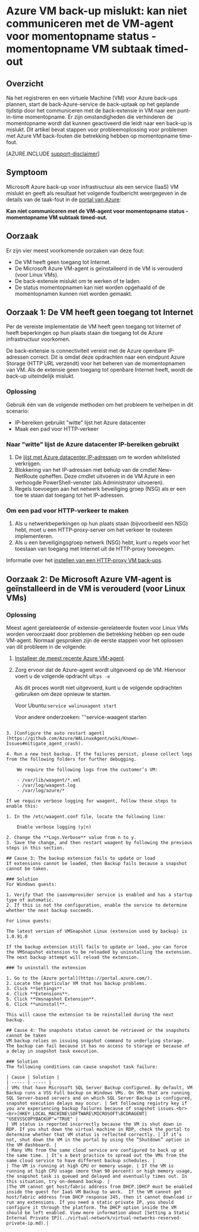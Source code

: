 <properties
   pageTitle="Azure VM back-up mislukt: kan niet communiceren met de VM-agent voor momentopname status - momentopname VM subtaak time-out | Microsoft Azure"
   description="Symptomen oorzaken en oplossingen voor Azure VM back-fouten die betrekking hebben op kunnen niet communiceren met de VM-agent voor momentopname status. Momentopname VM subtaak time-out fout"
   services="backup"
   documentationCenter=""
   authors="genlin"
   manager="cfreeman"
   editor=""/>

<tags
    ms.service="backup"
    ms.workload="storage-backup-recovery"
    ms.tgt_pltfrm="na"
    ms.devlang="na"
    ms.topic="article"
    ms.date="10/18/2016"
    ms.author="jimpark; markgal;genli"/>

# <a name="azure-vm-backup-fails-could-not-communicate-with-the-vm-agent-for-snapshot-status---snapshot-vm-sub-task-timed-out"></a>Azure VM back-up mislukt: kan niet communiceren met de VM-agent voor momentopname status - momentopname VM subtaak timed-out

## <a name="summary"></a>Overzicht

Na het registreren en een virtuele Machine (VM) voor Azure back-ups plannen, start de back-Azure-service de back-uptaak op het geplande tijdstip door het communiceren met de back-extensie in VM naar een punt-in-time momentopname. Er zijn omstandigheden die verhinderen de momentopname wordt dat kunnen geactiveerd die leidt naar een back-up is mislukt. Dit artikel bevat stappen voor probleemoplossing voor problemen met Azure VM back-fouten die betrekking hebben op momentopname time-fout.

[AZURE.INCLUDE [support-disclaimer](../../includes/support-disclaimer.md)]

## <a name="symptom"></a>Symptoom

Microsoft Azure back-up voor infrastructuur als een service (IaaS) VM mislukt en geeft als resultaat het volgende foutbericht weergegeven in de details van de taak-fout in de [portal van Azure](https://portal.azure.com/):

**Kan niet communiceren met de VM-agent voor momentopname status - momentopname VM subtaak timed-out.**

## <a name="cause"></a>Oorzaak
Er zijn vier meest voorkomende oorzaken van deze fout:

- De VM heeft geen toegang tot Internet.
- De Microsoft Azure VM-agent is geïnstalleerd in de VM is verouderd (voor Linux VMs).
- De back-extensie mislukt om te werken of te laden.
- De status momentopnamen kan niet worden opgehaald of de momentopnamen kunnen niet worden gemaakt.

## <a name="cause-1-the-vm-does-not-have-internet-access"></a>Oorzaak 1: De VM heeft geen toegang tot Internet
Per de vereiste implementatie de VM heeft geen toegang tot Internet of heeft beperkingen op hun plaats staan die toegang tot de Azure infrastructuur voorkomen.

De back-extensie is connectiviteit vereist met de Azure openbare IP-adressen correct. Dit is omdat deze opdrachten naar een eindpunt Azure Storage (HTTP URL verzendt) voor het beheren van de momentopnamen van VM. Als de extensie geen toegang tot openbare Internet heeft, wordt de back-up uiteindelijk mislukt.

### <a name="solution"></a>Oplossing
Gebruik één van de volgende methoden om het probleem te verhelpen in dit scenario:

- IP-bereiken gebruikt "witte" lijst het Azure datacenter
- Maak een pad voor HTTP-verkeer

### <a name="to-whitelist-the-azure-datacenter-ip-ranges"></a>Naar "witte" lijst de Azure datacenter IP-bereiken gebruikt

1. De [lijst met Azure datacenter IP-adressen](https://www.microsoft.com/download/details.aspx?id=41653) om te worden whitelisted verkrijgen.
2. Blokkering van het IP-adressen met behulp van de cmdlet New-NetRoute opheffen. Deze cmdlet uitvoeren in de VM Azure in een verhoogde PowerShell-venster (als Administrator uitvoeren).
3. Regels toevoegen aan het netwerk beveiliging groep (NSG) als er een toe te staan dat toegang tot het IP-adressen.

### <a name="to-create-a-path-for-http-traffic-to-flow"></a>Om een pad voor HTTP-verkeer te maken

1. Als u netwerkbeperkingen op hun plaats staan (bijvoorbeeld een NSG) hebt, moet u een HTTP-proxy-server om het verkeer te routeren implementeren.
2. Als u een beveiligingsgroep netwerk (NSG) hebt, kunt u regels voor het toestaan van toegang met Internet uit de HTTP-proxy toevoegen.

Informatie over het [instellen van een HTTP-proxy VM back-ups](backup-azure-vms-prepare.md#using-an-http-proxy-for-vm-backups).

## <a name="cause-2-the-microsoft-azure-vm-agent-installed-in-the-vm-is-out-of-date-for-linux-vms"></a>Oorzaak 2: De Microsoft Azure VM-agent is geïnstalleerd in de VM is verouderd (voor Linux VMs)

### <a name="solution"></a>Oplossing
Meest agent gerelateerde of extensie-gerelateerde fouten voor Linux VMs worden veroorzaakt door problemen die betrekking hebben op een oude VM-agent. Normaal gesproken zijn de eerste stappen voor het oplossen van dit probleem in de volgende:

1. [Installeer de meest recente Azure VM-agent](https://github.com/Azure/WALinuxAgent).
2. Zorg ervoor dat de Azure-agent wordt uitgevoerd op de VM. Hiervoor voert u de volgende opdracht uit:```ps -e```

    Als dit proces wordt niet uitgevoerd, kunt u de volgende opdrachten gebruiken om deze opnieuw te starten.

    Voor Ubuntu:```service walinuxagent start```

    Voor andere onderzoeken: '''service-waagent starten
```

3. [Configure the auto restart agent](https://github.com/Azure/WALinuxAgent/wiki/Known-Issues#mitigate_agent_crash).

4. Run a new test backup. If the failures persist, please collect logs from the following folders for further debugging.

    We require the following logs from the customer’s VM:

    - /var/lib/waagent/*.xml
    - /var/log/waagent.log
    - /var/log/azure/*

If we require verbose logging for waagent, follow these steps to enable this:

1. In the /etc/waagent.conf file, locate the following line:

    Enable verbose logging (y|n)

2. Change the **Logs.Verbose** value from n to y.
3. Save the change, and then restart waagent by following the previous steps in this section.

## Cause 3: The backup extension fails to update or load
If extensions cannot be loaded, then Backup fails because a snapshot cannot be taken.

### Solution
For Windows guests:

1. Verify that the iaasvmprovider service is enabled and has a startup type of automatic.
2. If this is not the configuration, enable the service to determine whether the next backup succeeds.

For Linux guests:

The latest version of VMSnapshot Linux (extension used by backup) is 1.0.91.0

If the backup extension still fails to update or load, you can force the VMSnapshot extension to be reloaded by uninstalling the extension. The next backup attempt will reload the extension.

### To uninstall the extension

1. Go to the [Azure portal](https://portal.azure.com/).
2. Locate the particular VM that has backup problems.
3. Click **Settings**.
4. Click **Extensions**.
5. Click **Vmsnapshot Extension**.
6. Click **uninstall**.

This will cause the extension to be reinstalled during the next backup.

## Cause 4: The snapshots status cannot be retrieved or the snapshots cannot be taken
VM backup relies on issuing snapshot command to underlying storage. The backup can fail because it has no access to storage or because of a delay in snapshot task execution.

### Solution
The following conditions can cause snapshot task failure:

| Cause | Solution |
| ----- | ----- |
| VMs that have Microsoft SQL Server Backup configured. By default, VM Backup runs a VSS Full backup on Windows VMs. On VMs that are running SQL Server-based servers and on which SQL Server Backup is configured, snapshot execution delays may occur. | Set following registry key if you are experiencing backup failures because of snapshot issues.<br><br>[HKEY_LOCAL_MACHINE\SOFTWARE\MICROSOFT\BCDRAGENT] "USEVSSCOPYBACKUP"="TRUE" |
| VM status is reported incorrectly because the VM is shut down in RDP. If you shut down the virtual machine in RDP, check the portal to determine whether that VM status is reflected correctly. | If it’s not, shut down the VM in the portal by using the ”Shutdown” option in the VM dashboard. |
| Many VMs from the same cloud service are configured to back up at the same time. | It’s a best practice to spread out the VMs from the same cloud service to have different backup schedules. |
| The VM is running at high CPU or memory usage. | If the VM is running at high CPU usage (more than 90 percent) or high memory usage, the snapshot task is queued and delayed and eventually times out. In this situation, try on-demand backup. |
|The VM cannot get host/fabric address from DHCP.|DHCP must be enabled inside the guest for IaaS VM Backup to work.  If the VM cannot get host/fabric address from DHCP response 245, then it cannot download ir run any extensions. If you need a static private IP, you should configure it through the platform. The DHCP option inside the VM should be left enabled. View more information about [Setting a Static Internal Private IP](../virtual-network/virtual-networks-reserved-private-ip.md).|
